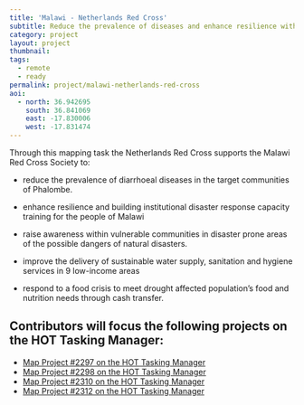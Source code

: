 ```yaml
---
title: 'Malawi - Netherlands Red Cross'
subtitle: Reduce the prevalence of diseases and enhance resilience within vulnerable communities - Missing Maps
category: project
layout: project
thumbnail: 
tags:
  - remote
  - ready
permalink: project/malawi-netherlands-red-cross
aoi:
  - north: 36.942695
    south: 36.841069
    east: -17.830006
    west: -17.831474
---
```


Through this mapping task the Netherlands Red Cross supports the Malawi Red Cross Society to:

- reduce the prevalence of diarrhoeal diseases in the target communities of Phalombe.

- enhance resilience and building institutional disaster response capacity training for the people of Malawi

- raise awareness within vulnerable communities in disaster prone areas of the possible dangers of natural disasters.

- improve the delivery of sustainable water supply, sanitation and hygiene services in 9 low-income areas

- respond to a food crisis to meet drought affected population’s food and nutrition needs through cash transfer.


## Contributors will focus the following projects on the HOT Tasking Manager:

- [Map Project #2297 on the HOT Tasking Manager](http://tasks.hotosm.org/project/2297)
- [Map Project #2298 on the HOT Tasking Manager](http://tasks.hotosm.org/project/2298)
- [Map Project #2310 on the HOT Tasking Manager](http://tasks.hotosm.org/project/2310)
- [Map Project #2312 on the HOT Tasking Manager](http://tasks.hotosm.org/project/2312)



